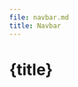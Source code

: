 ```yaml
---
file: navbar.md
title: Navbar
---
```


<script>
    import {Button} from '$lib'
</script>

# {title}
